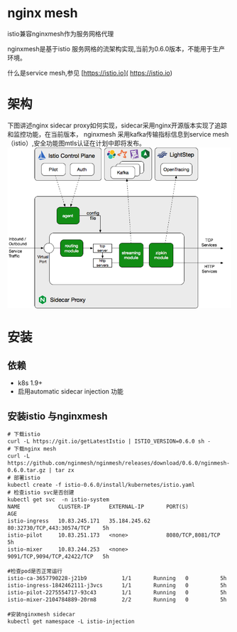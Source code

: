 # nginx mesh

istio兼容nginxmesh作为服务网格代理

nginxmesh是基于istio 服务网格的流架构实现,当前为0.6.0版本，不能用于生产环境。

什么是service mesh,参见 [https://istio.io]( https://istio.io)

# 架构

下图讲述nginx sidecar proxy如何实现，sidecar采用nginx开源版本实现了追踪和监控功能，在当前版本，
nginxmesh 采用kafka传输指标信息到service mesh（istio）,安全功能图mtls认证在计划中即将发布。
![](./nginx_sidecar.png)


# 安装

## 依赖

- k8s 1.9+
- 启用automatic sidecar injection 功能

## 安装istio 与nginxmesh

```
# 下载istio
curl -L https://git.io/getLatestIstio | ISTIO_VERSION=0.6.0 sh -
# 下载nginx mesh
curl -L https://github.com/nginmesh/nginmesh/releases/download/0.6.0/nginmesh-0.6.0.tar.gz | tar zx
# 部署istio
kubectl create -f istio-0.6.0/install/kubernetes/istio.yaml
# 检查istio svc是否创建
kubectl get svc  -n istio-system  
NAME            CLUSTER-IP      EXTERNAL-IP       PORT(S)                       AGE
istio-ingress   10.83.245.171   35.184.245.62     80:32730/TCP,443:30574/TCP    5h
istio-pilot     10.83.251.173   <none>            8080/TCP,8081/TCP             5h
istio-mixer     10.83.244.253   <none>            9091/TCP,9094/TCP,42422/TCP   5h

#检查pod是否正常运行
istio-ca-3657790228-j21b9           1/1       Running   0          5h
istio-ingress-1842462111-j3vcs      1/1       Running   0          5h
istio-pilot-2275554717-93c43        1/1       Running   0          5h
istio-mixer-2104784889-20rm8        2/2       Running   0          5h

#安装nginxmesh sidecar
kubectl get namespace -L istio-injection
```
